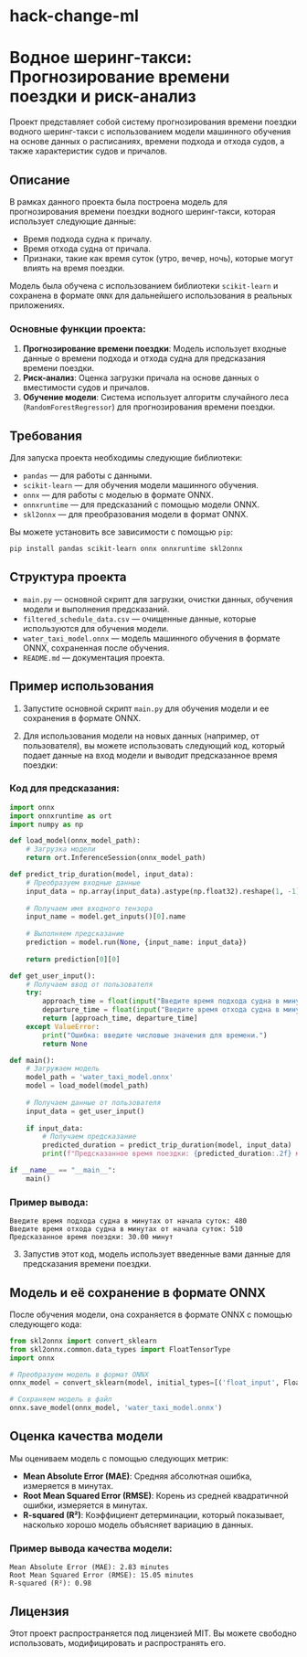 # hack-change-ml
# Водное шеринг-такси: Прогнозирование времени поездки и риск-анализ

Проект представляет собой систему прогнозирования времени поездки водного шеринг-такси с использованием модели машинного обучения на основе данных о расписаниях, времени подхода и отхода судов, а также характеристик судов и причалов.

## Описание

В рамках данного проекта была построена модель для прогнозирования времени поездки водного шеринг-такси, которая использует следующие данные:

- Время подхода судна к причалу.
- Время отхода судна от причала.
- Признаки, такие как время суток (утро, вечер, ночь), которые могут влиять на время поездки.

Модель была обучена с использованием библиотеки `scikit-learn` и сохранена в формате `ONNX` для дальнейшего использования в реальных приложениях.

### Основные функции проекта:
1. **Прогнозирование времени поездки**: Модель использует входные данные о времени подхода и отхода судна для предсказания времени поездки.
2. **Риск-анализ**: Оценка загрузки причала на основе данных о вместимости судов и причалов.
3. **Обучение модели**: Система использует алгоритм случайного леса (`RandomForestRegressor`) для прогнозирования времени поездки.

## Требования

Для запуска проекта необходимы следующие библиотеки:

- `pandas` — для работы с данными.
- `scikit-learn` — для обучения модели машинного обучения.
- `onnx` — для работы с моделью в формате ONNX.
- `onnxruntime` — для предсказаний с помощью модели ONNX.
- `skl2onnx` — для преобразования модели в формат ONNX.

Вы можете установить все зависимости с помощью `pip`:

```bash
pip install pandas scikit-learn onnx onnxruntime skl2onnx
```

## Структура проекта

- `main.py` — основной скрипт для загрузки, очистки данных, обучения модели и выполнения предсказаний.
- `filtered_schedule_data.csv` — очищенные данные, которые используются для обучения модели.
- `water_taxi_model.onnx` — модель машинного обучения в формате ONNX, сохраненная после обучения.
- `README.md` — документация проекта.

## Пример использования

1. Запустите основной скрипт `main.py` для обучения модели и ее сохранения в формате ONNX.

2. Для использования модели на новых данных (например, от пользователя), вы можете использовать следующий код, который подает данные на вход модели и выводит предсказанное время поездки:

### Код для предсказания:

```python
import onnx
import onnxruntime as ort
import numpy as np

def load_model(onnx_model_path):
    # Загрузка модели
    return ort.InferenceSession(onnx_model_path)

def predict_trip_duration(model, input_data):
    # Преобразуем входные данные
    input_data = np.array(input_data).astype(np.float32).reshape(1, -1)
    
    # Получаем имя входного тензора
    input_name = model.get_inputs()[0].name
    
    # Выполняем предсказание
    prediction = model.run(None, {input_name: input_data})
    
    return prediction[0][0]

def get_user_input():
    # Получаем ввод от пользователя
    try:
        approach_time = float(input("Введите время подхода судна в минутах от начала суток: "))
        departure_time = float(input("Введите время отхода судна в минутах от начала суток: "))
        return [approach_time, departure_time]
    except ValueError:
        print("Ошибка: введите числовые значения для времени.")
        return None

def main():
    # Загружаем модель
    model_path = 'water_taxi_model.onnx'
    model = load_model(model_path)
    
    # Получаем данные от пользователя
    input_data = get_user_input()
    
    if input_data:
        # Получаем предсказание
        predicted_duration = predict_trip_duration(model, input_data)
        print(f"Предсказанное время поездки: {predicted_duration:.2f} минут")

if __name__ == "__main__":
    main()
```

### Пример вывода:

```
Введите время подхода судна в минутах от начала суток: 480
Введите время отхода судна в минутах от начала суток: 510
Предсказанное время поездки: 30.00 минут
```

3. Запустив этот код, модель использует введенные вами данные для предсказания времени поездки.

## Модель и её сохранение в формате ONNX

После обучения модели, она сохраняется в формате ONNX с помощью следующего кода:

```python
from skl2onnx import convert_sklearn
from skl2onnx.common.data_types import FloatTensorType
import onnx

# Преобразуем модель в формат ONNX
onnx_model = convert_sklearn(model, initial_types=[('float_input', FloatTensorType([None, X_train_scaled.shape[1]]))])

# Сохраняем модель в файл
onnx.save_model(onnx_model, 'water_taxi_model.onnx')
```

## Оценка качества модели

Мы оцениваем модель с помощью следующих метрик:

- **Mean Absolute Error (MAE)**: Средняя абсолютная ошибка, измеряется в минутах.
- **Root Mean Squared Error (RMSE)**: Корень из средней квадратичной ошибки, измеряется в минутах.
- **R-squared (R²)**: Коэффициент детерминации, который показывает, насколько хорошо модель объясняет вариацию в данных.

### Пример вывода качества модели:

```
Mean Absolute Error (MAE): 2.83 minutes
Root Mean Squared Error (RMSE): 15.05 minutes
R-squared (R²): 0.98
```

## Лицензия

Этот проект распространяется под лицензией MIT. Вы можете свободно использовать, модифицировать и распространять его.
